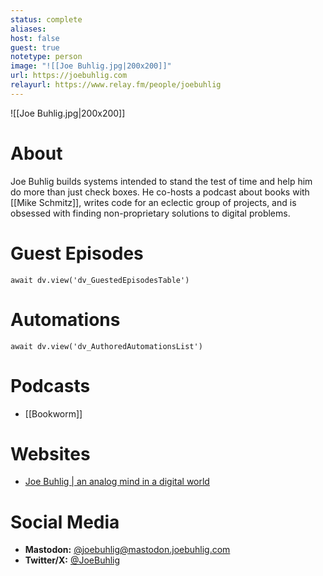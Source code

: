 ```yaml
---
status: complete
aliases: 
host: false
guest: true
notetype: person
image: "![[Joe Buhlig.jpg|200x200]]"
url: https://joebuhlig.com
relayurl: https://www.relay.fm/people/joebuhlig
---
```


![[Joe Buhlig.jpg|200x200]]

# About
Joe Buhlig builds systems intended to stand the test of time and help him do more than just check boxes. He co-hosts a podcast about books with [[Mike Schmitz]], writes code for an eclectic group of projects, and is obsessed with finding non-proprietary solutions to digital problems.

# Guest Episodes
```dataviewjs
await dv.view('dv_GuestedEpisodesTable')
```
# Automations
```dataviewjs
await dv.view('dv_AuthoredAutomationsList')
```

# Podcasts
- [[Bookworm]]

# Websites
- [Joe Buhlig | an analog mind in a digital world](https://joebuhlig.com)

# Social Media
- **Mastodon:** [@joebuhlig@mastodon.joebuhlig.com](https://mastodon.joebuhlig.com/@joebuhlig)
- **Twitter/X:** [@JoeBuhlig](https://twitter.com/JoeBuhlig)